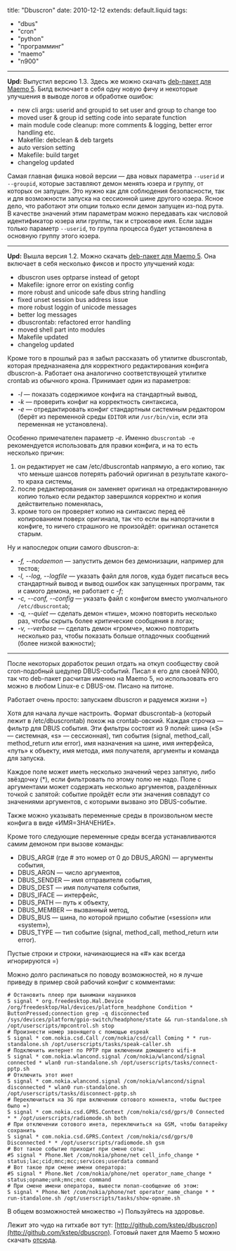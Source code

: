 title: "Dbuscron"
date: 2010-12-12
extends: default.liquid
tags:
  - "dbus"
  - "cron"
  - "python"
  - "программинг"
  - "maemo"
  - "n900"
---
**Upd:** Выпустил версию 1.3. Здесь же можно скачать [deb-пакет для Maemo 5](../../../download/71). Билд включает в себя одну новую фичу и некоторые улучшения в выводе логов и обработке ошибок:

  - new cli args: userid and groupid to set user and group to change too
  - moved user & group id setting code into separate function
  - main module code cleanup: more comments & logging, better error handling etc.
  - Makefile: debclean & deb targets
  - auto version setting
  - Makefile: build target
  - changelog updated

Самая главная фишка новой версии — два новых параметра `--userid` и `--groupid`, которые заставляют демон менять юзера и группу, от которых он запущен. Это нужно как для соблюдения безопасности, так и для возможности запуска на сессионной шине другого юзера. Ясное дело, что работают эти опции только если демон запущен из-под рута. В качестве значений этим параметрам можно передавать как числовой идентификатор юзера или группы, так и строковое имя. Если задан только параметр `--userid`, то группа процесса будет установлена в основную группу этого юзера.

* * *

**Upd:** Вышла версия 1.2. Можно скачать [deb-пакет для Maemo 5](../../../download/70). Она включает в себя несколько фиксов и просто улучшений кода:

  - dbuscron uses optparse instead of getopt
  - Makefile: ignore error on existing config
  - more robust and unicode safe dbus string handling
  - fixed unset session bus address issue
  - more robust loggin of unicode messages
  - better log messages
  - dbuscrontab: refactored error handling
  - moved shell part into modules
  - Makefile updated
  - changelog updated

Кроме того в прошлый раз я забыл рассказать об утилитке dbuscrontab, которая предназнаяена для корректного редактирования конфига dbuscron-а. Работает она аналогично соответствующей утилитке crontab из обычного крона. Принимает один из параметров:

  - _-l_ — показать содержимое конфига на стандартный вывод,
  - _-k_ — проверить конфиг на корректность синтаксиса,
  - _-e_ — отредактировать конфиг стандартным системным редактором (берёт из переменной среды `EDITOR` или `/usr/bin/vim`, если эта переменная не установлена).

Особенно примечателен параметр _-e_. Именно `dbuscrontab -e` рекомендуется использовать для правки конфига, и на то есть несколько причин:

  1. он редактирует не сам /etc/dbuscrontab напрямую, а его копию, так что меньше шансов потерять рабочий оригинал в результате какого-то краха системы,
  2. после редактирования он заменяет оригинал на отредактированную копию только если редактор завершился корректно и копия действительно поменялась,
  3. кроме того он проверяет копию на синтаксис перед её копированием поверх оригинала, так что если вы напортачили в конфиге, то ничего страшного не произойдёт: оригинал останется старым.

Ну и напоследок опции самого dbuscron-а:

  - _-f, --nodaemon_ — запустить демон без демонизации, например для тестов;
  - _-l, --log, --logfile_ — указать файл для логов, куда будет писаться весь стандартный вывод и вывод ошибок как запущенных программ, так и самого демона, не работает с _-f_;
  - _-c, --conf, --config_ — указать файл с конфигом вместо умолчального `/etc/dbuscrontab`;
  - _-q, --quiet_ — сделать демон «тише», можно повторить несколько раз, чтобы скрыть более критические сообщения в логах;
  - _-v, --verbose_ — сделать демон «громче», можно повторить несколько раз, чтобы показать больше отладочных сообщений (более низкой важности);

* * *

После некоторых доработок решил отдать на откуп сообществу свой cron-подобный шедулер DBUS-событий. Писал я его для своей N900, так что deb-пакет расчитан именно на Maemo 5, но использовать его можно в любом Linux-е с DBUS-ом. Писано на питоне.

Работает очень просто: запускаем dbuscron и радуемся жизни =)

Хотя для начала лучше настроить. Формат dbuscrontab-а (который лежит в /etc/dbuscrontab) похож на crontab-овский. Каждая строчка — фильтр для DBUS события. Эти фильтры состоят из 9 полей: шина («S» — системная, «s» — сессионная), тип события (signal, method_call, method_return или error), имя назначения на шине, имя интерфейса, «путь» к объекту, имя метода, имя получателя, аргументы и команда для запуска.

Каждое поле может иметь несколько значений через запятую, либо звёздочку (*), если фильтровать по этому полю не надо. Поле с аргументами может содержать несколько аргументов, разделённых точкой с запятой: событие пройдёт если эти значения совпадут со значениями аргументов, с которыми вызвано это DBUS-событие.

Также можно указывать переменные среды в произвольном месте конфига в виде «ИМЯ=ЗНАЧЕНИЕ».

Кроме того следующие переменные среды всегда устанавливаются самим демоном при вызове команды:

  - DBUS_ARG# (где # это номер от 0 до DBUS_ARGN) — аргументы события,
  - DBUS_ARGN — число аргументов,
  - DBUS_SENDER — имя отправителя события,
  - DBUS_DEST — имя получателя события,
  - DBUS_IFACE — интерфейс,
  - DBUS_PATH — путь к объекту,
  - DBUS_MEMBER — вызванный метод,
  - DBUS_BUS — шина, по которой пришло событие («session» или «system»),
  - DBUS_TYPE — тип событие (signal, method_call, method_return или error).

Пустые строки и строки, начинающиеся на «#» как всегда игнорируются =)

Можно долго распинаться по поводу возможностей, но я лучше приведу в пример свой рабочий конфиг с комментами:

    # Остановить плеер при вынимани наушников
    S signal * org.freedesktop.Hal.Device /org/freedesktop/Hal/devices/platform_headphone Condition * ButtonPressed;connection grep -q disconnected /sys/devices/platform/gpio-switch/headphone/state && run-standalone.sh /opt/userscripts/mpcontrol.sh stop
    # Произнести номер звонящего с помощью espeak
    S signal * com.nokia.csd.Call /com/nokia/csd/call Coming * * run-standalone.sh /opt/userscripts/tasks/speak-caller.sh
    # Подключить интернет по PPTP при включении домашнего wifi-я
    S signal * com.nokia.wlancond.signal /com/nokia/wlancond/signal connected * wlan0 run-standalone.sh /opt/userscripts/tasks/connect-pptp.sh
    # Отключить этот инет
    S signal * com.nokia.wlancond.signal /com/nokia/wlancond/signal disconnected * wlan0 run-standalone.sh /opt/userscripts/tasks/disconnect-pptp.sh
    # Переключиться на 3G при включении сотового коннекта, чтобы быстрее было =)
    S signal * com.nokia.csd.GPRS.Context /com/nokia/csd/gprs/0 Connected * * /opt/userscripts/radiomode.sh both
    # При отключении сотового инета, переключиться на GSM, чтобы батарейку сохранить
    S signal * com.nokia.csd.GPRS.Context /com/nokia/csd/gprs/0 Disconnected * * /opt/userscripts/radiomode.sh gsm
    # Вот такое событие приходит при смене соты:
    #S signal * Phone.Net /com/nokia/phone/net cell_info_change * status;lac;cid;mnc;mcc;services;userdata command
    # Вот такое при смене имени оператора:
    #S signal * Phone.Net /com/nokia/phone/net operator_name_change * status;opname;unk;mnc;mcc command
    # При смене имени оператора, вывести попап-сообщение об этом:
    S signal * Phone.Net /com/nokia/phone/net operator_name_change * * run-standalone.sh /opt/userscripts/tasks/show-opname.sh

В общем возможностей множество =) Пользуйтесь на здоровье.

Лежит это чудо на гитхабе вот тут: [http://github.com/kstep/dbuscron](http://github.com/kstep/dbuscron). Готовый пакет для Maemo 5 можно скачать [отсюда](../../../download/69).

